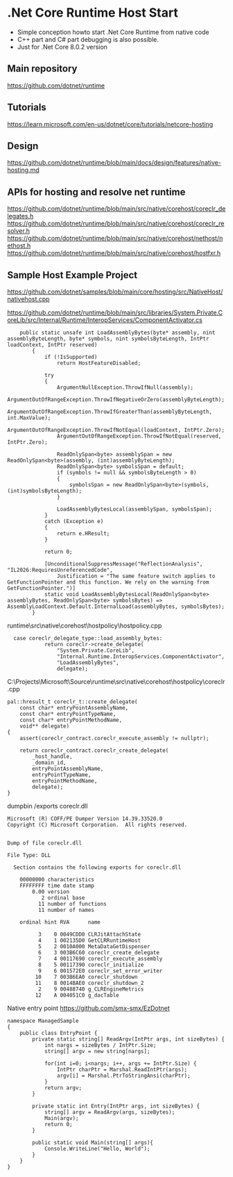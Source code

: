 # .Net Core Runtime Host Start
- Simple conception howto start .Net Core Runtime from native code
- C++ part and C# part debugging is also possible.
- Just for .Net Core 8.0.2 version

## Main repository
https://github.com/dotnet/runtime

## Tutorials
https://learn.microsoft.com/en-us/dotnet/core/tutorials/netcore-hosting

## Design
https://github.com/dotnet/runtime/blob/main/docs/design/features/native-hosting.md

## APIs for hosting and resolve net runtime
https://github.com/dotnet/runtime/blob/main/src/native/corehost/coreclr_delegates.h
https://github.com/dotnet/runtime/blob/main/src/native/corehost/coreclr_resolver.h
https://github.com/dotnet/runtime/blob/main/src/native/corehost/nethost/nethost.h
https://github.com/dotnet/runtime/blob/main/src/native/corehost/hostfxr.h

## Sample Host Example Project
https://github.com/dotnet/samples/blob/main/core/hosting/src/NativeHost/nativehost.cpp

https://github.com/dotnet/runtime/blob/main/src/libraries/System.Private.CoreLib/src/Internal/Runtime/InteropServices/ComponentActivator.cs
```
    public static unsafe int LoadAssemblyBytes(byte* assembly, nint assemblyByteLength, byte* symbols, nint symbolsByteLength, IntPtr loadContext, IntPtr reserved)
        {
            if (!IsSupported)
                return HostFeatureDisabled;

            try
            {
                ArgumentNullException.ThrowIfNull(assembly);
                ArgumentOutOfRangeException.ThrowIfNegativeOrZero(assemblyByteLength);
                ArgumentOutOfRangeException.ThrowIfGreaterThan(assemblyByteLength, int.MaxValue);
                ArgumentOutOfRangeException.ThrowIfNotEqual(loadContext, IntPtr.Zero);
                ArgumentOutOfRangeException.ThrowIfNotEqual(reserved, IntPtr.Zero);

                ReadOnlySpan<byte> assemblySpan = new ReadOnlySpan<byte>(assembly, (int)assemblyByteLength);
                ReadOnlySpan<byte> symbolsSpan = default;
                if (symbols != null && symbolsByteLength > 0)
                {
                    symbolsSpan = new ReadOnlySpan<byte>(symbols, (int)symbolsByteLength);
                }

                LoadAssemblyBytesLocal(assemblySpan, symbolsSpan);
            }
            catch (Exception e)
            {
                return e.HResult;
            }

            return 0;

            [UnconditionalSuppressMessage("ReflectionAnalysis", "IL2026:RequiresUnreferencedCode",
                Justification = "The same feature switch applies to GetFunctionPointer and this function. We rely on the warning from GetFunctionPointer.")]
            static void LoadAssemblyBytesLocal(ReadOnlySpan<byte> assemblyBytes, ReadOnlySpan<byte> symbolsBytes) => AssemblyLoadContext.Default.InternalLoad(assemblyBytes, symbolsBytes);
        }
```


runtime\src\native\corehost\hostpolicy\hostpolicy.cpp
```
  case coreclr_delegate_type::load_assembly_bytes:
            return coreclr->create_delegate(
                "System.Private.CoreLib",
                "Internal.Runtime.InteropServices.ComponentActivator",
                "LoadAssemblyBytes",
                delegate);
```

C:\Projects\Microsoft\Source\runtime\src\native\corehost\hostpolicy\coreclr.cpp
```
pal::hresult_t coreclr_t::create_delegate(
    const char* entryPointAssemblyName,
    const char* entryPointTypeName,
    const char* entryPointMethodName,
    void** delegate)
{
    assert(coreclr_contract.coreclr_execute_assembly != nullptr);

    return coreclr_contract.coreclr_create_delegate(
        _host_handle,
        _domain_id,
        entryPointAssemblyName,
        entryPointTypeName,
        entryPointMethodName,
        delegate);
}
```


dumpbin /exports coreclr.dll
```
Microsoft (R) COFF/PE Dumper Version 14.39.33520.0
Copyright (C) Microsoft Corporation.  All rights reserved.


Dump of file coreclr.dll

File Type: DLL

  Section contains the following exports for coreclr.dll

    00000000 characteristics
    FFFFFFFF time date stamp
        0.00 version
           2 ordinal base
          11 number of functions
          11 number of names

    ordinal hint RVA      name

          3    0 0049CDD0 CLRJitAttachState
          4    1 002135D0 GetCLRRuntimeHost
          5    2 0010A000 MetaDataGetDispenser
          6    3 003B6C60 coreclr_create_delegate
          7    4 00117690 coreclr_execute_assembly
          8    5 00117390 coreclr_initialize
          9    6 001572E0 coreclr_set_error_writer
         10    7 003B6EA0 coreclr_shutdown
         11    8 0014BAE0 coreclr_shutdown_2
          2    9 00488740 g_CLREngineMetrics
         12    A 004051C0 g_dacTable
```
Native entry point
https://github.com/smx-smx/EzDotnet
```
namespace ManagedSample
{
	public class EntryPoint {
		private static string[] ReadArgv(IntPtr args, int sizeBytes) {
			int nargs = sizeBytes / IntPtr.Size;
			string[] argv = new string[nargs];
			
			for(int i=0; i<nargs; i++, args += IntPtr.Size) {
				IntPtr charPtr = Marshal.ReadIntPtr(args);
				argv[i] = Marshal.PtrToStringAnsi(charPtr);
			}
			return argv;
		}
		
		private static int Entry(IntPtr args, int sizeBytes) {
			string[] argv = ReadArgv(args, sizeBytes);
			Main(argv);
			return 0;
		}

		public static void Main(string[] args){
			Console.WriteLine("Hello, World");
		}
	}
}
```